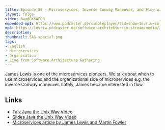 ```yaml
---
title: Episode 80 - Microservices, Inverse Conway Maneuver, and Flow with James Lewis - Live from Software Architecture Gathering
layout: folge
video: 6wadGK6AFO0
embedded-mp3: https://www.podcaster.de/simpleplayer/?id=show~1evriw~software-architektur-im-stream~pod-ed8f7a06022db80a16c5a18c72&v=1634213017
mp3: https://1evriw.podcaster.de/software-architektur-im-stream/media/JamesLewisMicroservices.mp3
description: 
thumbnail: SAG-special.png
tags:
- English
- Microservices
- Organisation
- Live from Software Architecture Gathering
---
```


James Lewis is one of the microservices pioneers. We talk about when
to use microservices and the organizational side of microservices
e.g. the inverse Conway maneuver. Lately, James became interested in flow.


## Links

* [Talk Java the Unix Way Video](https://www.infoq.com/presentations/Micro-Services/)
* [Slides Java the Unix Way Video](http://2012.33degree.org/pdf/JamesLewisMicroServices.pdf)
* [Microservices article by James Lewis and Martin Fowler](https://www.martinfowler.com/articles/microservices.html)

